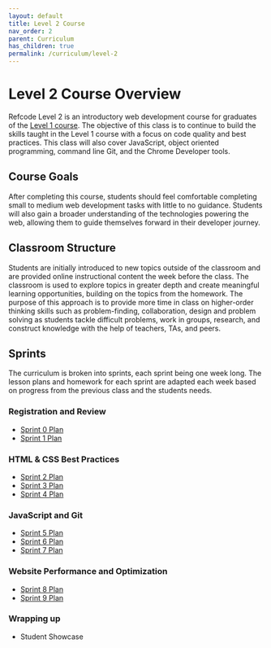 ```yaml
---
layout: default
title: Level 2 Course
nav_order: 2
parent: Curriculum
has_children: true
permalink: /curriculum/level-2
---
```


# Level 2 Course Overview
Refcode Level 2 is an introductory web development course for graduates of the [Level 1 course](../level-1). The objective of this class is to continue to build the skills taught in the Level 1 course with a focus on code quality and best practices. This class will also cover JavaScript, object oriented programming, command line Git, and the Chrome Developer tools.

## Course Goals
After completing this course, students should feel comfortable completing small to medium web development tasks with little to no guidance. Students will also gain a broader understanding of the technologies powering the web, allowing them to guide themselves forward in their developer journey.

## Classroom Structure
Students are initially introduced to new topics outside of the classroom and are provided online instructional content the week before the class. The classroom is used to explore topics in greater depth and create meaningful learning opportunities, building on the topics from the homework. The purpose of this approach is to provide more time in class on higher-order thinking skills such as problem-finding, collaboration, design and problem solving as students tackle difficult problems, work in groups, research, and construct knowledge with the help of teachers, TAs, and peers.

## Sprints
The curriculum is broken into sprints, each sprint being one week long. The lesson plans and homework for each sprint are adapted each week based on progress from the previous class and the students needs.

### Registration and Review
- [Sprint 0 Plan](../level-2/00-sprint-plan)
- [Sprint 1 Plan](../level-2/01-sprint-plan)

### HTML & CSS Best Practices
- [Sprint 2 Plan](../level-2/02-sprint-plan)
- [Sprint 3 Plan](../level-2/03-sprint-plan)
- [Sprint 4 Plan](../level-2/04-sprint-plan)

### JavaScript and Git
- [Sprint 5 Plan](../level-2/05-sprint-plan)
- [Sprint 6 Plan](../level-2/06-sprint-plan)
- [Sprint 7 Plan](../level-2/07-sprint-plan)

### Website Performance and Optimization
- [Sprint 8 Plan](../level-2/08-sprint-plan)
- [Sprint 9 Plan](../level-2/09-sprint-plan)

### Wrapping up
- Student Showcase
